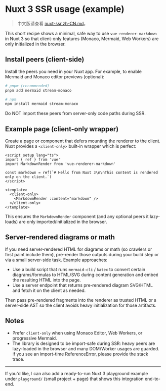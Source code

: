 # Nuxt 3 SSR usage (example)

> 中文版请查看 [nuxt-ssr.zh-CN.md](./nuxt-ssr.zh-CN.md)。

This short recipe shows a minimal, safe way to use `vue-renderer-markdown` in Nuxt 3 so that client-only features (Monaco, Mermaid, Web Workers) are only initialized in the browser.

## Install peers (client-side)

Install the peers you need in your Nuxt app. For example, to enable Mermaid and Monaco editor previews (optional):

```bash
# pnpm (recommended)
pnpm add mermaid stream-monaco

# npm
npm install mermaid stream-monaco
```

Do NOT import these peers from server-only code paths during SSR.

## Example page (client-only wrapper)

Create a page or component that defers mounting the renderer to the client. Nuxt provides a `<client-only>` built-in wrapper which is perfect:

```vue
<script setup lang="ts">
import { ref } from 'vue'
import MarkdownRender from 'vue-renderer-markdown'

const markdown = ref(`# Hello from Nuxt 3\n\nThis content is rendered only on the client.`)
</script>

<template>
  <client-only>
    <MarkdownRender :content="markdown" />
  </client-only>
</template>
```

This ensures the `MarkdownRender` component (and any optional peers it lazy-loads) are only imported/initialized in the browser.

## Server-rendered diagrams or math

If you need server-rendered HTML for diagrams or math (so crawlers or first paint include them), pre-render those outputs during your build step or via a small server-side task. Example approaches:

- Use a build script that runs `mermaid-cli` / `katex` to convert certain diagrams/formulas to HTML/SVG during content generation and embed the resulting HTML into the page.
- Use a server endpoint that returns pre-rendered diagram SVG/HTML and fetch it on the client as needed.

Then pass pre-rendered fragments into the renderer as trusted HTML or a server-side AST so the client avoids heavy initialization for those artifacts.

## Notes

- Prefer `client-only` when using Monaco Editor, Web Workers, or progressive Mermaid.
- The library is designed to be import-safe during SSR: heavy peers are lazy-loaded in the browser and many DOM/Worker usages are guarded. If you see an import-time ReferenceError, please provide the stack trace.

---

If you'd like, I can also add a ready-to-run Nuxt 3 playground example under `playground/` (small project + page) that shows this integration end-to-end.
